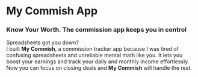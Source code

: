 # My Commish App
### Know Your Worth. The commission app keeps you in control
<p>
Spreadsheets got you down? <br>
I built <strong>My Commish</strong>, a commission tracker app because I was tired of confusing spreadsheets and unreliable mental math like you. 
It lets you boost your earnings and track your daily and monthly income effortlessly. 
Now you can focus on closing deals and <strong>My Commish</strong> will handle the rest.
</p>
